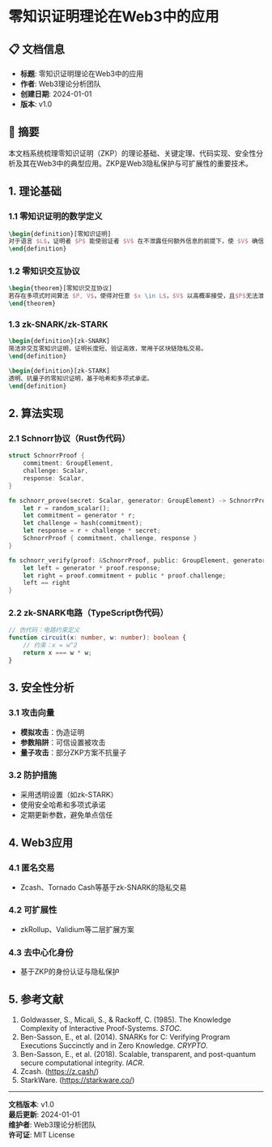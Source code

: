 # 零知识证明理论在Web3中的应用

## 📋 文档信息

- **标题**: 零知识证明理论在Web3中的应用
- **作者**: Web3理论分析团队
- **创建日期**: 2024-01-01
- **版本**: v1.0

## 📝 摘要

本文档系统梳理零知识证明（ZKP）的理论基础、关键定理、代码实现、安全性分析及其在Web3中的典型应用。ZKP是Web3隐私保护与可扩展性的重要技术。

## 1. 理论基础

### 1.1 零知识证明的数学定义

```latex
\begin{definition}[零知识证明]
对于语言 $L$，证明者 $P$ 能使验证者 $V$ 在不泄露任何额外信息的前提下，使 $V$ 确信 $x \in L$。
\end{definition}
```

### 1.2 零知识交互协议

```latex
\begin{theorem}[零知识交互协议]
若存在多项式时间算法 $P, V$，使得对任意 $x \in L$，$V$ 以高概率接受，且$P$无法泄露除 $x \in L$ 外的任何信息，则该协议为零知识。
\end{theorem}
```

### 1.3 zk-SNARK/zk-STARK

```latex
\begin{definition}[zk-SNARK]
简洁非交互零知识证明，证明长度短、验证高效，常用于区块链隐私交易。
\end{definition}

\begin{definition}[zk-STARK]
透明、抗量子的零知识证明，基于哈希和多项式承诺。
\end{definition}
```

## 2. 算法实现

### 2.1 Schnorr协议（Rust伪代码）

```rust
struct SchnorrProof {
    commitment: GroupElement,
    challenge: Scalar,
    response: Scalar,
}

fn schnorr_prove(secret: Scalar, generator: GroupElement) -> SchnorrProof {
    let r = random_scalar();
    let commitment = generator * r;
    let challenge = hash(commitment);
    let response = r + challenge * secret;
    SchnorrProof { commitment, challenge, response }
}

fn schnorr_verify(proof: &SchnorrProof, public: GroupElement, generator: GroupElement) -> bool {
    let left = generator * proof.response;
    let right = proof.commitment + public * proof.challenge;
    left == right
}
```

### 2.2 zk-SNARK电路（TypeScript伪代码）

```typescript
// 伪代码：电路约束定义
function circuit(x: number, w: number): boolean {
    // 约束：x = w^2
    return x === w * w;
}
```

## 3. 安全性分析

### 3.1 攻击向量

- **模拟攻击**：伪造证明
- **参数陷阱**：可信设置被攻击
- **量子攻击**：部分ZKP方案不抗量子

### 3.2 防护措施

- 采用透明设置（如zk-STARK）
- 使用安全哈希和多项式承诺
- 定期更新参数，避免单点信任

## 4. Web3应用

### 4.1 匿名交易

- Zcash、Tornado Cash等基于zk-SNARK的隐私交易

### 4.2 可扩展性

- zkRollup、Validium等二层扩展方案

### 4.3 去中心化身份

- 基于ZKP的身份认证与隐私保护

## 5. 参考文献

1. Goldwasser, S., Micali, S., & Rackoff, C. (1985). The Knowledge Complexity of Interactive Proof-Systems. *STOC*.
2. Ben-Sasson, E., et al. (2014). SNARKs for C: Verifying Program Executions Succinctly and in Zero Knowledge. *CRYPTO*.
3. Ben-Sasson, E., et al. (2018). Scalable, transparent, and post-quantum secure computational integrity. *IACR*.
4. Zcash. (<https://z.cash/>)
5. StarkWare. (<https://starkware.co/>)

---

**文档版本**: v1.0  
**最后更新**: 2024-01-01  
**维护者**: Web3理论分析团队  
**许可证**: MIT License
